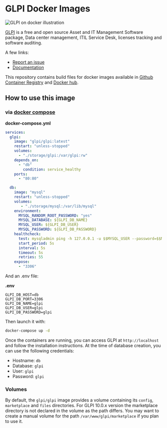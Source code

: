 # GLPI Docker Images

![GLPI on docker illustration](https://raw.githubusercontent.com/glpi-project/docker-images/refs/heads/main/docs/illustration.png)

[GLPI](https://glpi-project.org) is a free and open source Asset and IT Management Software package, Data center management, ITIL Service Desk, licenses tracking and software auditing.

A few links:

- [Report an issue](https://github.com/glpi-project/glpi/issues/new?template=bug_report.yml)
- [Documentation](https://glpi-project.org/documentation/)


This repository contains build files for docker images available in [Github Container Registry](https://github.com/orgs/glpi-project/packages?ecosystem=container) and [Docker hub](https://hub.docker.com/r/glpi/glpi).

## How to use this image

### via [docker compose](https://github.com/docker/compose)

**docker-compose.yml**
```yaml
services:
  glpi:
    image: "glpi/glpi:latest"
    restart: "unless-stopped"
    volumes:
      - "./storage/glpi:/var/glpi:rw"
    depends_on:
      - "db"
        condition: service_healthy
    ports:
      - "80:80"

  db:
    image: "mysql"
    restart: "unless-stopped"
    volumes:
       - "./storage/mysql:/var/lib/mysql"
    environment:
      MYSQL_RANDOM_ROOT_PASSWORD: "yes"
      MYSQL_DATABASE: ${GLPI_DB_NAME}
      MYSQL_USER: ${GLPI_DB_USER}
      MYSQL_PASSWORD: ${GLPI_DB_PASSWORD}
    healthcheck:
      test: mysqladmin ping -h 127.0.0.1 -u $$MYSQL_USER --password=$$MYSQL_PASSWORD
      start_period: 5s
      interval: 5s
      timeout: 5s
      retries: 55
    expose:
      - "3306"
```

And an .env file:

**.env**
```env
GLPI_DB_HOST=db
GLPI_DB_PORT=3306
GLPI_DB_NAME=glpi
GLPI_DB_USER=glpi
GLPI_DB_PASSWORD=glpi
```

Then launch it with:

```bash
docker-compose up -d
```

Once the containers are running, you can access GLPI at `http://localhost` and follow the installation instructions.
At the time of database creation, you can use the following credentials:

- Hostname: `db`
- Database: `glpi`
- User: `glpi`
- Password: `glpi`

### Volumes

By default, the `glpi/glpi` image provides a volume containing its `config`, `marketplace` and `files` directories.
For GLPI 10.0.x version the marketplace directory is not declared in the volume as the path differs. You may want to create a manual volume for the path `/var/www/glpi/marketplace` if you plan to use it.
